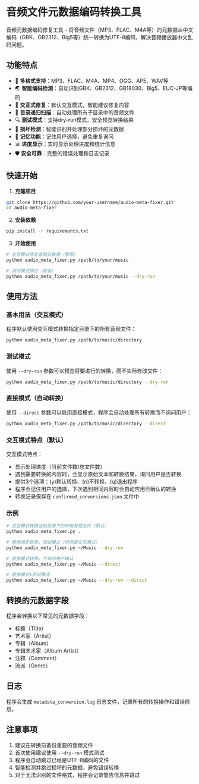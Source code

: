 # 音频文件元数据编码转换工具

音频元数据编码修复工具 - 将音频文件（MP3、FLAC、M4A等）的元数据从中文编码（GBK、GB2312、Big5等）统一转换为UTF-8编码，解决音频播放器中文乱码问题。

## 功能特点

- 🎵 **多格式支持**：MP3、FLAC、M4A、MP4、OGG、APE、WAV等
- 🌏 **智能编码检测**：自动识别GBK、GB2312、GB18030、Big5、EUC-JP等编码
- 🤖 **交互式修复**：默认交互模式，智能建议修复内容
- 📁 **目录递归扫描**：自动处理所有子目录中的音频文件
- 🔍 **测试模式**：支持dry-run模式，安全预览转换结果
- 🎯 **损坏检测**：智能识别并处理部分损坏的元数据
- 💾 **记忆功能**：记住用户选择，避免重复询问
- 📊 **进度显示**：实时显示处理进度和统计信息
- 🛡️ **安全可靠**：完整的错误处理和日志记录

## 快速开始

1. **克隆项目**
```bash
git clone https://github.com/your-username/audio-meta-fixer.git
cd audio-meta-fixer
```

2. **安装依赖**
```bash
pip install -r requirements.txt
```

3. **开始使用**
```bash
# 交互模式修复音频元数据（推荐）
python audio_meta_fixer.py /path/to/your/music

# 测试模式预览（安全）
python audio_meta_fixer.py /path/to/your/music --dry-run
```

## 使用方法

### 基本用法（交互模式）

程序默认使用交互模式转换指定目录下的所有音频文件：
```bash
python audio_meta_fixer.py /path/to/music/directory
```

### 测试模式

使用 `--dry-run` 参数可以预览将要进行的转换，而不实际修改文件：
```bash
python audio_meta_fixer.py /path/to/music/directory --dry-run
```

### 直接模式（自动转换）

使用 `--direct` 参数可以启用直接模式，程序会自动处理所有转换而不询问用户：
```bash
python audio_meta_fixer.py /path/to/music/directory --direct
```

### 交互模式特点（默认）

交互模式特点：
- 显示处理进度（当前文件数/总文件数）
- 遇到需要转换的内容时，会显示原始文本和转换结果，询问用户是否转换
- 提供3个选项：(y)默认转换、(n)不转换、(q)退出程序
- 程序会记住用户的选择，下次遇到相同内容时会自动应用已确认的转换
- 转换记录保存在 `confirmed_conversions.json` 文件中

### 示例

```bash
# 交互模式转换当前目录下的所有音频文件（默认）
python audio_meta_fixer.py .

# 转换指定目录，测试模式（仍然是交互模式）
python audio_meta_fixer.py ~/Music --dry-run

# 直接模式转换，不询问用户确认
python audio_meta_fixer.py ~/Music --direct

# 直接模式+测试模式
python audio_meta_fixer.py ~/Music --dry-run --direct
```

## 转换的元数据字段

程序会转换以下常见的元数据字段：
- 标题（Title）
- 艺术家（Artist）
- 专辑（Album）
- 专辑艺术家（Album Artist）
- 注释（Comment）
- 流派（Genre）

## 日志

程序会生成 `metadata_conversion.log` 日志文件，记录所有的转换操作和错误信息。

## 注意事项

1. 建议在转换前备份重要的音频文件
2. 首次使用建议使用 `--dry-run` 模式测试  
3. 程序会自动跳过已经是UTF-8编码的文件
4. 智能检测并跳过损坏的元数据，避免错误转换
5. 对于无法识别的文件格式，程序会记录警告信息并跳过